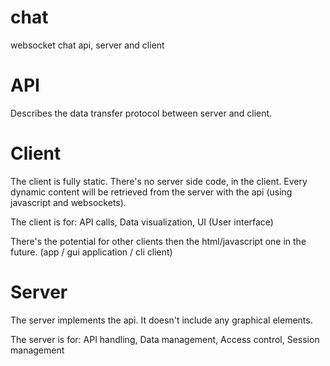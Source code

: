 chat
====

websocket chat api, server and client

API
===
Describes the data transfer protocol between server and client.

Client
======
The client is fully static. There's no server side code, in the client.
Every dynamic content will be retrieved from the server with the api (using javascript and websockets).

The client is for: API calls, Data visualization, UI (User interface)

There's the potential for other clients then the html/javascript one in the future. (app / gui application / cli client)

Server
======
The server implements the api. It doesn't include any graphical elements.

The server is for: API handling, Data management, Access control, Session management
